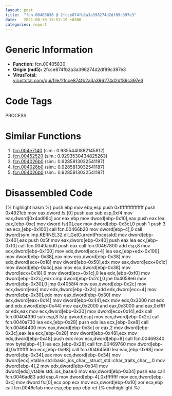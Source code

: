 ```yaml
---
layout: post
title:  "fcn.00405830 @ 2fcce874fb2a3a396274d2df89c397e3"
date:   2021-08-30 15:52:19 +0300
categories: report
---
```


# Generic Information
- **Function:** fcn.00405830
- **Origin (md5):** 2fcce874fb2a3a396274d2df89c397e3
- **VirusTotal:** [virustotal.com/gui/file/2fcce874fb2a3a396274d2df89c397e3][virustotal_ref]

# Code Tags
<span class="tag" id="PROCESS">PROCESS</span>


# Similar Functions

1. [fcn.004e7140][similar_1_ref] (sim.: 0.9355440882145812)
2. [fcn.00452520][similar_2_ref] (sim.: 0.9293530434825263)
3. [fcn.004026b0][similar_3_ref] (sim.: 0.9285813032541187)
4. [fcn.004026b0][similar_4_ref] (sim.: 0.9285813032541187)
5. [fcn.004026b0][similar_5_ref] (sim.: 0.9285813032541187)


# Disassembled Code

{% highlight nasm %}
push ebp
mov ebp,esp
push 0xffffffffffffffff
push 0x4921cb
mov eax,dword fs:[0]
push eax
sub esp,0xf4
mov eax,dword[0x4ad06c]
xor eax,ebp
mov dword[ebp-0x10],eax
push eax
lea eax,[ebp-0xc]
mov dword fs:[0],eax
mov dword[ebp-0x3c],0
push 1
push 3
lea ecx,[ebp-0x100]
call fcn.00466b20
mov dword[ebp-4],0
call dword[sym.imp.KERNEL32.dll_GetCurrentProcessId]
mov dword[ebp-0x40],eax
push 0x5f
mov eax,dword[ebp-0x40]
push eax
lea ecx,[ebp-0xf0]
call fcn.0040abd0
push eax
call fcn.00467800
add esp,8
mov ecx,dword[ebp-0x100]
mov edx,dword[ecx+4]
lea eax,[ebp+edx-0x100]
mov dword[ebp-0x38],eax
mov ecx,dword[ebp-0x38]
mov edx,dword[ecx+0x18]
mov dword[ebp-0x50],edx
mov eax,dword[ecx+0x1c]
mov dword[ebp-0x4c],eax
mov ecx,dword[ebp-0x38]
mov dword[ecx+0x18],6
mov dword[ecx+0x1c],0
lea edx,[ebp-0xf0]
mov dword[ebp-0x2c],edx
cmp dword[ebp-0x2c],0
jne 0x4058e6
mov dword[ebp-0x30],0
jmp 0x4058f4
mov eax,dword[ebp-0x2c]
mov ecx,dword[eax]
mov edx,dword[ebp-0x2c]
add edx,dword[ecx+4]
mov dword[ebp-0x30],edx
mov eax,dword[ebp-0x30]
mov ecx,dword[eax+0x14]
mov dword[ebp-0x44],ecx
mov edx,0x3000
not edx
and edx,dword[ebp-0x44]
mov eax,0x2000
and eax,0x3000
and eax,0xffff
or edx,eax
mov ecx,dword[ebp-0x30]
mov dword[ecx+0x14],edx
call fcn.00404390
sub esp,8
fstp qword[esp]
mov ecx,dword[ebp-0x2c]
call fcn.0040a730
lea edx,[ebp-0x28]
push edx
lea ecx,[ebp-0xe8]
call fcn.00464400
mov eax,dword[ebp-0x3c]
or eax,2
mov dword[ebp-0x3c],eax
lea ecx,[ebp-0x28]
mov dword[ebp-0x48],ecx
mov edx,dword[ebp-0x48]
push edx
mov ecx,dword[ebp+8]
call fcn.00469340
mov byte[ebp-4],1
lea ecx,[ebp-0x28]
call fcn.00469760
mov dword[ebp-4],0xffffffff
lea ecx,[ebp-0x98]
call fcn.00464560
lea eax,[ebp-0x98]
mov dword[ebp-0x34],eax
mov ecx,dword[ebp-0x34]
mov dword[ecx],vtable.std::basic_ios_char__struct_std::char_traits_char__.0
mov dword[ebp-4],2
mov edx,dword[ebp-0x34]
mov dword[edx],vtable.std::ios_base.0
mov eax,dword[ebp-0x34]
push eax
call fcn.0046ad83
add esp,4
mov dword[ebp-4],0xffffffff
mov ecx,dword[ebp-0xc]
mov dword fs:[0],ecx
pop ecx
mov ecx,dword[ebp-0x10]
xor ecx,ebp
call fcn.0046c1ab
mov esp,ebp
pop ebp
ret 
{% endhighlight %}


[similar_1_ref]: /report/fcn.004e7140@279a61b1e76da49531f1f16fd1102a2d
[similar_2_ref]: /report/fcn.00452520@279a61b1e76da49531f1f16fd1102a2d
[similar_3_ref]: /report/fcn.004026b0@6f3954a480bef11309decb3759df55ad
[similar_4_ref]: /report/fcn.004026b0@47d4e089bbf62dab1a8f678bd32b173c
[similar_5_ref]: /report/fcn.004026b0@2a380710d2016aed75cfad6eacab1d1a
[virustotal_ref]: https://www.virustotal.com/gui/file/2fcce874fb2a3a396274d2df89c397e3